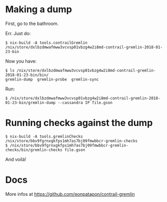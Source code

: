 Making a dump
=============

First, go to the bathroom.

Err. Just do:

    $ nix-build -A tools.contrailGremlin
    /nix/store/dxlbzdmwafmww3vcvsp01vbzg4w2i8md-contrail-gremlin-2018-01-23-bin

Now you have:

    $ ls /nix/store/dxlbzdmwafmww3vcvsp01vbzg4w2i8md-contrail-gremlin-2018-01-23-bin/bin/
    gremlin-dump  gremlin-probe  gremlin-sync

Run:

    $ /nix/store/dxlbzdmwafmww3vcvsp01vbzg4w2i8md-contrail-gremlin-2018-01-23-bin/gremlin-dump --cassandra IP file.gson


Running checks against the dump
===============================

    $ nix-build -A tools.gremlinChecks
    /nix/store/bbv9fgrnxgkfps1mh7as7bj09fmwbbcr-gremlin-checks
    $ /nix/store/bbv9fgrnxgkfps1mh7as7bj09fmwbbcr-gremlin-checks/bin/gremlin-checks file.gson

And voilà!

Docs
====

More infos at https://github.com/eonpatapon/contrail-gremlin
